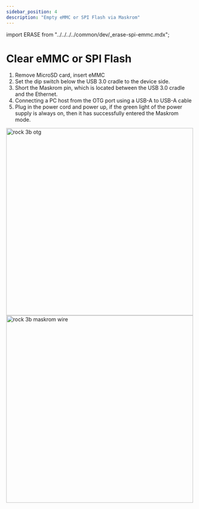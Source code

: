 ```yaml
---
sidebar_position: 4
description: "Empty eMMC or SPI Flash via Maskrom"
---
```


import ERASE from "../../../../common/dev/\_erase-spi-emmc.mdx";

# Clear eMMC or SPI Flash

<ERASE loader="https://dl.radxa.com/rock3/images/loader/rock-3b/rk356x_spl_loader_ddr1056_v1.10.111.bin" rkdevtool_erase_emmc_img="/img/common/rkdevtool/rk3588-rkdevtool-erase-eMMC.webp" rkdevtool_erase_spi_flash_img="/img/common/rkdevtool/rk3588-rkdevtool-erase-spi-flash.webp">

<ol>
    <li>Remove MicroSD card, insert eMMC</li>
    <li>Set the dip switch below the USB 3.0 cradle to the device side.</li>
    <li>Short the Maskrom pin, which is located between the USB 3.0 cradle and the Ethernet.</li>
    <li>Connecting a PC host from the OTG port using a USB-A to USB-A cable</li>
    <li>Plug in the power cord and power up, if the green light of the power supply is always on, then it has successfully entered the Maskrom mode.</li>
</ol>

<img src="/img/rock3/3b/rock3b-otg.webp" alt="rock 3b otg" width="500" />
<img src="/img/rock3/3b/rock3b-maskrom.webp" alt="rock 3b maskrom wire" width="500" />

</ERASE>
